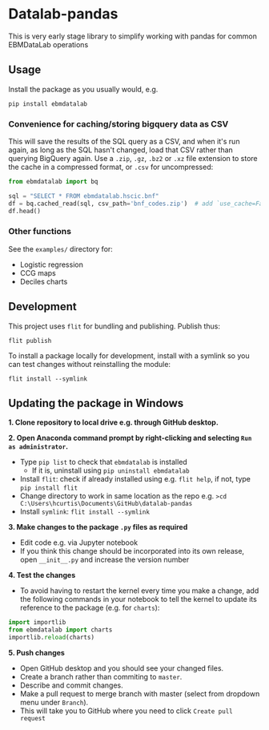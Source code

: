 # Datalab-pandas

This is very early stage library to simplify working with pandas for
common EBMDataLab operations


## Usage

Install the package as you usually would, e.g.

    pip install ebmdatalab

### Convenience for caching/storing bigquery data as CSV

This will save the results of the SQL query as a CSV, and when it's
run again, as long as the SQL hasn't changed, load that CSV rather
than querying BigQuery again. Use a `.zip`, `.gz`, `.bz2` or `.xz`
file extension to store the cache in a compressed format, or `.csv`
for uncompressed:


```python
from ebmdatalab import bq

sql = "SELECT * FROM ebmdatalab.hscic.bnf"
df = bq.cached_read(sql, csv_path='bnf_codes.zip')  # add `use_cache=False` to override
df.head()

```



### Other functions

See the `examples/` directory for:

* Logistic regression
* CCG maps
* Deciles charts


## Development

This project uses `flit` for bundling and publishing. Publish thus:

    flit publish

To install a package locally for development, install with a symlink so you can test changes without reinstalling the module:

    flit install --symlink
    
 ## Updating the package in Windows
 
**1. Clone repository to local drive e.g. through GitHub desktop.**

**2. Open Anaconda command prompt by right-clicking and selecting `Run as administrator`.**
  - Type `pip list` to check that `ebmdatalab` is installed
    - If it is, uninstall using `pip uninstall ebmdatalab`
  - Install `flit`: check if already installed using e.g. `flit help`, if not, type `pip install flit`
  - Change directory to work in same location as the repo e.g. `>cd C:\Users\hcurtis\Documents\GitHub\datalab-pandas`
  - Install `symlink`: `flit install --symlink`
  
**3. Make changes to the package `.py` files as required**
   - Edit code e.g. via Jupyter notebook
   - If you think this change should be incorporated into its own release, open `__init__.py` and increase the version number
   
**4. Test the changes**
   - To avoid having to restart the kernel every time you make a change, add the following commands in your notebook to tell the kernel to update its reference to the package (e.g. for `charts`):
```python
import importlib
from ebmdatalab import charts
importlib.reload(charts)
```

**5. Push changes**
   - Open GitHub desktop and you should see your changed files.
   - Create a branch rather than commiting to `master`.
   - Describe and commit changes.
   - Make a pull request to merge branch with master (select from dropdown menu under `Branch`). 
   - This will take you to GitHub where you need to click `Create pull request`
 
 
 
